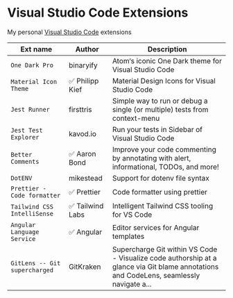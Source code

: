 # Visual Studio Code Extensions

My personal [Visual Studio Code](https://code.visualstudio.com/) extensions

| Ext name                      | Author           | Description                                                                                                                             |
| ----------------------------- | ---------------- | --------------------------------------------------------------------------------------------------------------------------------------- |
| `One Dark Pro`                | binaryify        | Atom‘s iconic One Dark theme for Visual Studio Code                                                                                     |
| `Material Icon Theme`         | ✅ Philipp Kief  | Material Design Icons for Visual Studio Code                                                                                            |
| `Jest Runner`                 | firsttris        | Simple way to run or debug a single (or multiple) tests from context-menu                                                               |
| `Jest Test Explorer`          | kavod.io         | Run your tests in Sidebar of Visual Studio Code                                                                                         |
| `Better Comments`             | ✅ Aaron Bond    | Improve your code commenting by annotating with alert, informational, TODOs, and more!                                                  |
| `DotENV`                      | mikestead        | Support for dotenv file syntax                                                                                                          |
| `Prettier - Code formatter`   | ✅ Prettier      | Code formatter using prettier                                                                                                           |
| `Tailwind CSS IntelliSense`   | ✅ Tailwind Labs | Intelligent Tailwind CSS tooling for VS Code                                                                                            |
| `Angular Language Service`    | ✅ Angular       | Editor services for Angular templates                                                                                                   |
| `GitLens -- Git supercharged` | GitKraken        | Supercharge Git within VS Code - Visualize code authorship at a glance via Git blame annotations and CodeLens, seamlessly navigate a... |
